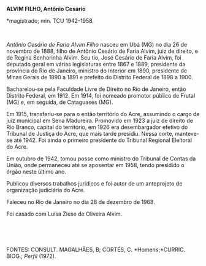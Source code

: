 **ALVIM FILHO, Antônio Cesário**

\*magistrado; min. TCU 1942-1958.

 

*Antônio Cesário de Faria Alvim Filho* nasceu em Ubá (MG) no dia 26 de
novembro de 1888, filho de Antônio Cesário de Faria Alvim, juiz de
direito, e de Regina Senhorinha Alvim. Seu tio, José Cesário de Faria
Alvim, foi deputado geral em várias legislaturas entre 1867 e 1889,
presidente da província do Rio de Janeiro, ministro do Interior em 1890,
presidente de Minas Gerais de 1890 a 1891 e prefeito do Distrito Federal
de 1898 a 1900.

Bacharelou-se pela Faculdade Livre de Direito no Rio de Janeiro, então
Distrito Federal, em 1912. Em 1914, foi nomeado promotor público de
Frutal (MG) e, em seguida, de Cataguases (MG).

Em 1915, transferiu-se para o então território do Acre, assumindo o
cargo de juiz municipal em Sena Madureira. Promovido em 1923 a juiz de
direito de Rio Branco, capital do território, em 1926 era desembargador
efetivo do Tribunal de Justiça do Acre, que mais tarde presidiu. Nessa
corte, manteve-se até 1942. Foi ainda o primeiro presidente do Tribunal
Regional Eleitoral do Acre.

Em outubro de 1942, tomou posse como ministro do Tribunal de Contas da
União, onde permaneceu até se aposentar em 1958, tendo presidido o órgão
neste último ano.

Publicou diversos trabalhos jurídicos e foi autor de um anteprojeto de
organização judiciária do Acre.

Faleceu no Rio de Janeiro no dia 28 de dezembro de 1968.

Foi casado com Luísa Ziese de Oliveira Alvim.

 

 

FONTES: CONSULT. MAGALHÃES, B; CORTÉS, C. *Homens;*CURRIC. BIOG.;
*Perfil* (1972).

 
